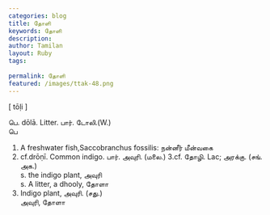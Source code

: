 ```yaml
---
categories: blog
title: தோளி
keywords: தோளி
description: 
author: Tamilan
layout: Ruby
tags: 
 
permalink: தோளி
featured: /images/ttak-48.png
---
```

  
[ tōḷi ]  
  
பெ. dōlā. Litter. பார். டோலி.(W.)  
பெ  
1. A freshwater fish,Saccobranchus fossilis: நன்னீர் மீன்வகை  
2. cf.drōṇī. Common indigo. பார். அவுரி. (மலை.) 3.cf. தோழி. Lac; அரக்கு. (சங். அக.)  
s. the indigo plant, அவுரி  
s. A litter, a dhooly, தோளா  
2. Indigo plant, அவுரி. (சது.)  
அவுரி, தோளா